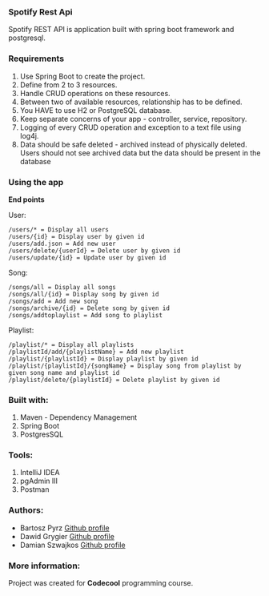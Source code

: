 ### Spotify Rest Api

   Spotify REST API is application built with spring boot framework and postgresql.

### Requirements

1. Use Spring Boot to create the project.
2. Define from 2 to 3 resources.
3. Handle CRUD operations on these resources.
4. Between two of available resources, relationship has to be defined.
5. You HAVE to use H2 or PostgreSQL database.
6. Keep separate concerns of your app - controller, service, repository.
7. Logging of every CRUD operation and exception to a text file using log4j.
8. Data should be safe deleted - archived instead of physically deleted. Users should not see archived data but the data should    be present in the database

### Using the app

**End points**

User:
```
/users/* = Display all users
/users/{id} = Display user by given id
/users/add.json = Add new user
/users/delete/{userId} = Delete user by given id
/users/update/{id} = Update user by given id
```
Song:
```
/songs/all = Display all songs
/songs/all/{id} = Display song by given id
/songs/add = Add new song
/songs/archive/{id} = Delete song by given id
/songs/addtoplaylist = Add song to playlist
```
Playlist:
```
/playlist/* = Display all playlists
/playlistId/add/{playlistName} = Add new playlist
/playlist/{playlistId} = Display playlist by given id
/playlist/{playlistId}/{songName} = Display song from playlist by given song name and playlist id
/playlist/delete/{playlistId} = Delete playlist by given id
```
### Built with:
1. Maven - Dependency Management
2. Spring Boot
3. PostgresSQL

### Tools:
1. IntelliJ IDEA
2. pgAdmin III
3. Postman

### Authors: 
- Bartosz Pyrz [Github profile](https://github.com/Czakero)
- Dawid Grygier [Github profile](https://github.com/cyan0505)
- Damian Szwajkos [Github profile](https://github.com/Szwajcii)

### More information:
Project was created for **Codecool** programming course.











